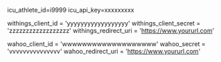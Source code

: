 icu_athlete_id=i9999
icu_api_key=xxxxxxxxx

withings_client_id = 'yyyyyyyyyyyyyyyyyy'
withings_client_secret = 'zzzzzzzzzzzzzzzzzz'
withings_redirect_uri = 'https://www.yoururl.com'

wahoo_client_id = 'wwwwwwwwwwwwwwwwwww'
wahoo_secret = 'vvvvvvvvvvvvvvv'
wahoo_redirect_uri = 'https://www.yoururl.com'
